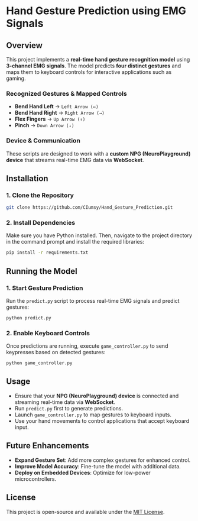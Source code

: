 # Hand Gesture Prediction using EMG Signals

## Overview
This project implements a **real-time hand gesture recognition model** using **3-channel EMG signals**. The model predicts **four distinct gestures** and maps them to keyboard controls for interactive applications such as gaming.

### **Recognized Gestures & Mapped Controls**
- **Bend Hand Left** → `Left Arrow (←)`
- **Bend Hand Right** → `Right Arrow (→)`
- **Flex Fingers** → `Up Arrow (↑)`
- **Pinch** → `Down Arrow (↓)`

### **Device & Communication**
These scripts are designed to work with a **custom NPG (NeuroPlayground) device** that streams real-time EMG data via **WebSocket**.

## Installation
### **1. Clone the Repository**
```bash
git clone https://github.com/CIumsy/Hand_Gesture_Prediction.git
```

### **2. Install Dependencies**
Make sure you have Python installed. Then, navigate to the project directory in the command prompt and install the required libraries:
```bash
pip install -r requirements.txt
```

## Running the Model
### **1. Start Gesture Prediction**
Run the `predict.py` script to process real-time EMG signals and predict gestures:
```bash
python predict.py
```

### **2. Enable Keyboard Controls**
Once predictions are running, execute `game_controller.py` to send keypresses based on detected gestures:
```bash
python game_controller.py
```

## Usage
- Ensure that your **NPG (NeuroPlayground) device** is connected and streaming real-time data via **WebSocket**.
- Run `predict.py` first to generate predictions.
- Launch `game_controller.py` to map gestures to keyboard inputs.
- Use your hand movements to control applications that accept keyboard input.

## Future Enhancements
- **Expand Gesture Set**: Add more complex gestures for enhanced control.
- **Improve Model Accuracy**: Fine-tune the model with additional data.
- **Deploy on Embedded Devices**: Optimize for low-power microcontrollers.

## License
This project is open-source and available under the [MIT License](LICENSE).
